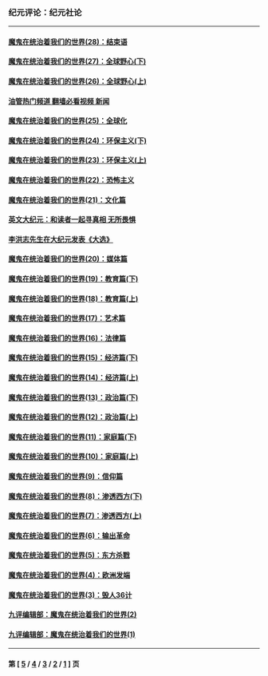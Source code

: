 ### 纪元评论：纪元社论
---
#### [魔鬼在统治着我们的世界(28)：结束语](../../pages/nsc422/n10936246.md?11090330) 
#### [魔鬼在统治着我们的世界(27)：全球野心(下)](../../pages/nsc422/n10928319.md?11090330) 
#### [魔鬼在统治着我们的世界(26)：全球野心(上)](../../pages/nsc422/n10900318.md?11090330) 
#### [油管热门频道 翻墙必看视频 新闻](ok?11090330)
#### [魔鬼在统治着我们的世界(25)：全球化](../../pages/nsc422/n10788205.md?11090330) 
#### [魔鬼在统治着我们的世界(24)：环保主义(下)](../../pages/nsc422/n10695307.md?11090330) 
#### [魔鬼在统治着我们的世界(23)：环保主义(上)](../../pages/nsc422/n10688613.md?11090330) 
#### [魔鬼在统治着我们的世界(22)：恐怖主义](../../pages/nsc422/n10614727.md?11090330) 
#### [魔鬼在统治着我们的世界(21)：文化篇](../../pages/nsc422/n10597706.md?11090330) 
#### [英文大纪元：和读者一起寻真相 无所畏惧](../../pages/nsc422/n12542027.md?11090330) 
#### [李洪志先生在大纪元发表《大选》](../../pages/nsc422/n12534746.md?11090330) 
#### [魔鬼在统治着我们的世界(20)：媒体篇](../../pages/nsc422/n10586579.md?11090330) 
#### [魔鬼在统治着我们的世界(19)：教育篇(下)](../../pages/nsc422/n10564808.md?11090330) 
#### [魔鬼在统治着我们的世界(18)：教育篇(上)](../../pages/nsc422/n10526970.md?11090330) 
#### [魔鬼在统治着我们的世界(17)：艺术篇](../../pages/nsc422/n10499093.md?11090330) 
#### [魔鬼在统治着我们的世界(16)：法律篇](../../pages/nsc422/n10485969.md?11090330) 
#### [魔鬼在统治着我们的世界(15)：经济篇(下)](../../pages/nsc422/n10469975.md?11090330) 
#### [魔鬼在统治着我们的世界(14)：经济篇(上)](../../pages/nsc422/n10457370.md?11090330) 
#### [魔鬼在统治着我们的世界(13)：政治篇(下)](../../pages/nsc422/n10448270.md?11090330) 
#### [魔鬼在统治着我们的世界(12)：政治篇(上)](../../pages/nsc422/n10444576.md?11090330) 
#### [魔鬼在统治着我们的世界(11)：家庭篇(下)](../../pages/nsc422/n10440961.md?11090330) 
#### [魔鬼在统治着我们的世界(10)：家庭篇(上)](../../pages/nsc422/n10435448.md?11090330) 
#### [魔鬼在统治着我们的世界(9)：信仰篇](../../pages/nsc422/n10432159.md?11090330) 
#### [魔鬼在统治着我们的世界(8)：渗透西方(下)](../../pages/nsc422/n10429603.md?11090330) 
#### [魔鬼在统治着我们的世界(7)：渗透西方(上)](../../pages/nsc422/n10426013.md?11090330) 
#### [魔鬼在统治着我们的世界(6)：输出革命](../../pages/nsc422/n10421536.md?11090330) 
#### [魔鬼在统治着我们的世界(5)：东方杀戮](../../pages/nsc422/n10417707.md?11090330) 
#### [魔鬼在统治着我们的世界(4)：欧洲发端](../../pages/nsc422/n10414890.md?11090330) 
#### [魔鬼在统治着我们的世界(3)：毁人36计](../../pages/nsc422/n10411583.md?11090330) 
#### [九评编辑部：魔鬼在统治着我们的世界(2)](../../pages/nsc422/n10410036.md?11090330) 
#### [九评编辑部：魔鬼在统治着我们的世界(1)](../../pages/nsc422/n10406825.md?11090330) 

---
#### 第 [ [5](./5.md?11090330) / [4](./4.md?11090330) / [3](./3.md?11090330) / [2](./2.md?11090330) / [1](./1.md?11090330) ] 页
